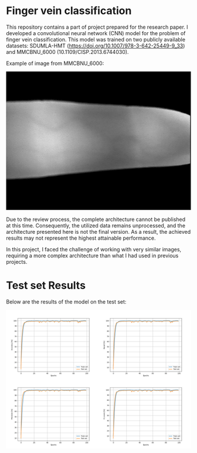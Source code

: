 # Finger vein classification

This repository contains a part of project prepared for the research paper. I developed a convolutional neural network (CNN) model for the problem of finger vein classification. This model was trained on two publicly available datasets: SDUMLA-HMT (https://doi.org/10.1007/978-3-642-25449-9_33) and MMCBNU_6000 (10.1109/CISP.2013.6744030).

Example of image from MMCBNU_6000:

![Finger veins](images/finger.bmp)

Due to the review process, the complete architecture cannot be published at this time. Consequently, the utilized data remains unprocessed, and the architecture presented here is not the final version. As a result, the achieved results may not represent the highest attainable performance.

In this project, I faced the challenge of working with very similar images, requiring a more complex architecture than what I had used in previous projects.

# Test set Results

Below are the results of the model on the test set:

![Results](images/results.jpg)
